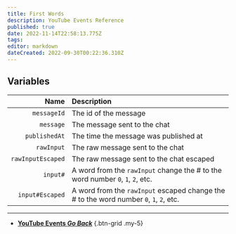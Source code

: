 ```yaml
---
title: First Words
description: YouTube Events Reference
published: true
date: 2022-11-14T22:58:13.775Z
tags: 
editor: markdown
dateCreated: 2022-09-30T00:22:36.310Z
---
```


## Variables
Name | Description
----:|:------------
`messageId` | The id of the message
`message` | The message sent to the chat
`publishedAt` | The time the message was published at
`rawInput` | The raw message sent to the chat
`rawInputEscaped` | The raw message sent to the chat escaped
`input#` | A word from the `rawInput` change the # to the word number `0`, `1`, `2`, etc.
`input#Escaped` | A word from the `rawInput` escaped change the # to the word number `0`, `1`, `2`, etc.

---

- [<i class="mdi mdi-chevron-left"></i>**YouTube Events *Go Back***](/en/Platforms/YouTube/Events)
{.btn-grid .my-5}